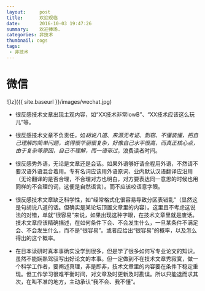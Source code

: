 ```yaml
---
layout:     post
title:      欢迎观临
date:       2016-10-03 19:47:26
summary:    欢迎捧场.
categories: 非技术
thumbnail: cogs
tags:
 - 非技术
---
```


# 微信

![lz]({{ site.baseurl }}/images/wechat.jpg)


- 很反感技术文章出现主观内容，如“XX技术非常lowB”、“XX技术应该这么玩儿”等。
- 很反感技术文章不负责任，如*胡说八道*、*来源无考证*、*剽窃*、*不懂装懂，把自己理解的简单问题，说得很华丽很复杂，好像自己水平很高，而真正核心点，由于复杂等原因，自己不理解，而一语带过*，浪费读者时间。
- 很反感秀外语，无论是文章还是会话。如果外语够好请全程用外语，不然请不要汉语外语混合着用。专有名词应该用外语原词、业内默认汉语翻译应沿用（无论翻译的是否合理，不合理对方也明白，对方要表达同一意思的时候也用同样的不合理的词，这便是自然语言）。而不应该咬语意字眼。
- 很反感技术文章缺乏科学性，如“经常格式化很容易导致分区表错乱”（显然这是句胡说八道的话。但确实是某论坛顶置文章里的内容）。这里且不考虑这说法的对错，单就“很容易”来说，如果出现这种字眼，在技术文章里就是废话。技术文章应该精确描述，在如何条件下会、不会发生什么，一旦某条件不满足会、不会发生什么，而不是“很容易”。或者应给出“很容易”的概率，以及怎么得出的这个概率。


- 在日本读研时真本事确实没学到很多，但是学了很多如何写专业论文的知识。虽然不能娴熟驾驭写出好论文的本事。但一定做到不在技术文章秀寂寞，做一个科学工作者，要阐述真理，非是即非，技术文章里的内容要在条件下稳定重现。但工作学习很难平衡时间，对文章及时更新及时勘误。所以只能退而求其次，在叫不准的地方，主动承认“我不会、我不懂”。

